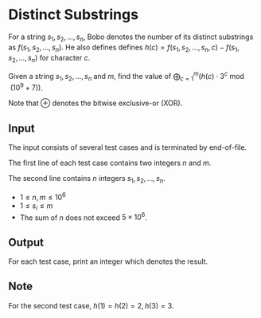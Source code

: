 # Distinct Substrings

For a string $s_1, s_2, \dots, s_n$, Bobo denotes the number of its distinct substrings as $f(s_1, s_2, \dots, s_n)$. He also defines defines $h(c) = f(s_1, s_2, \dots, s_n, c) - f(s_1, s_2, \dots, s_n)$ for character $c$.

Given a string $s_1, s_2, \dots, s_n$ and $m$, find the value of
$\bigoplus_{c = 1}^{m}\left(h(c) \cdot 3^c \bmod (10^9+7)\right)$.

Note that $\oplus$ denotes the bitwise exclusive-or (XOR).

## Input

The input consists of several test cases and is terminated by end-of-file.

The first line of each test case contains two integers $n$ and $m$.

The second line contains $n$ integers $s_1, s_2, \dots, s_n$.

* $1 \leq n, m \leq 10^6$
* $1 \leq s_i \leq m$
* The sum of $n$ does not exceed $5 \times 10^6$.

## Output

For each test case, print an integer which denotes the result.

<!--SAMPLES-->

## Note

For the second test case, $h(1) = h(2) = 2, h(3) = 3$.
